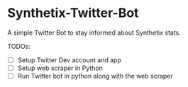 # Synthetix-Twitter-Bot
A simple Twitter Bot to stay informed about Synthetix stats.

TODOs:
- [ ] Setup Twitter Dev account and app
- [ ] Setup web scraper in Python
- [ ] Run Twitter bot in python along with the web scraper
